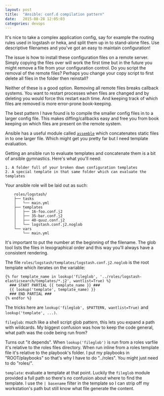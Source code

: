 ```yaml
---
layout: post
title:  "Ansible: conf.d compilation pattern"
date:   2015-08-28 12:05:03
categories: devops
---
```


It's nice to take a complex application config, say for example the routing rules used in logstash or heka, and split them up in to stand-alone files. Use descriptive filenames and you've got an easy to maintain configuration!

The issue is how to install these configuration files on a remote server. Simply copying the files over will work the first time but in the future you might remove a file from your configuration control. Do you script the removal of the remote files? Perhaps you change your copy script to first delete all files in the folder then reinstall?

Neither of these is a good option. Removing all remote files breaks callback systems. You want to restart processes when files are changed and by deleting you would force this restart each time. And keeping track of which files are removed is more error-prone book-keeping.

The best pattern I have found is to compile the smaller config files in to a larger config file. This makes diffing/callbacks easy and free you from book keeping on which files are present on the remote system.

Ansible has a useful module called [`assemble`](http://docs.ansible.com/ansible/assemble_module.html) which concatenates static files in to one larger file. Which might get you pretty far but I need template evaluation.

Getting an ansible run to evaluate templates and concatenate them is a bit of ansible gymnastics. Here's what you'll need:

    1. A folder full of your broken down configuration templates
    2. A special template in that same folder which can evaluate the templates

Your ansible role will be laid out as such:

```
    roles/logstash/
    ├── tasks
    │   └── main.yml
    ├── templates
    │   ├── 16-foo.conf.j2
    │   ├── 35-bar.conf.j2
    │   ├── 40-quuz.conf.j2
    │   └── logstash.conf.j2.noglob
    └── vars
        └── main.yml
```

It's important to put the number at the beginning of the filename. The glob tool lists the files in lexographical order and this way you'll always have a consistent rendering.

The file `roles/logstash/templates/logstash.conf.j2.noglob` is the root template which iterates on the variable:

```
{% for template_name in lookup('fileglob', '../roles/logstash-elasticsearch/templates/*.j2', wantlist=True) %}
  ### START PARTIAL {{ template_name }} ###
  {{ lookup('template', template_name) }}
  ### END PARTIAL ###
{% endfor %}
```

The tricks here are `lookup('fileglob', $PATTERN, wantlist=True)` and `lookup('template', ...)`.

`fileglob`: much like a shell script glob pattern, this lets you expand a path with wildcards. My biggest confusion was how to keep the code general, what path was the code being run from?

Turns out "it depends". When `lookup('fileglob')` is run from a roles varfile it's relative to the roles files directory. When run inline from a roles template file it's relative to the playbook's folder. I put my playbooks in "ROOT/playbooks" so that's why I have to do "../roles". You might just need to do "roles/".

`template`: evaluate a template at that point. Luckily the `fileglob` module provided a full path so there's no confusion about where to find the template. I use the `| basename` filter in the template so I can strip off my workstation's path but still know what file generate the content.
